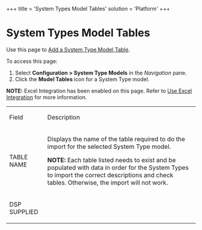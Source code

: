 +++
title = 'System Types Model Tables'
solution = 'Platform'
+++

# System Types Model Tables

<div class="use">

Use this page to [Add a System Type Model
Table](../Use_Cases/Add_a_New_System_Type_Model_Table.htm).

</div>

To access this page:

1.  Select **Configuration \> System Type Models** in the *Navigation*
    pane.
2.  Click the <span style="font-weight: bold;">Model Tables </span>icon
    for a System Type model.

<span style="font-weight: bold;">NOTE:</span> Excel Integration has been
enabled on this page. Refer to [Use Excel
Integration](../../Excel_Int/Use_Excel_Integration.htm) for more
information.

<table>
<tbody>
<tr class="odd">
<td><p>Field</p></td>
<td><p>Description</p></td>
</tr>
<tr class="even">
<td><p>TABLE NAME</p></td>
<td><p>Displays the name of the table required to do the import for the selected System Type model.</p>
<p><strong>NOTE:</strong> Each table listed needs to exist and be populated with data in order for the System Types to import the correct descriptions and check tables. Otherwise, the import will not work.</p></td>
</tr>
<tr class="odd">
<td><p>DSP SUPPLIED</p></td>
<td></td>
</tr>
</tbody>
</table>
